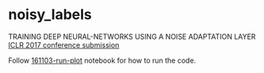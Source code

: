 # noisy_labels
TRAINING DEEP NEURAL-NETWORKS USING A NOISE ADAPTATION LAYER
[ICLR 2017 conference submission](http://openreview.net/forum?id=H12GRgcxg)

Follow [161103-run-plot](./161103-run-plot.ipynb) notebook for how to run the code.
